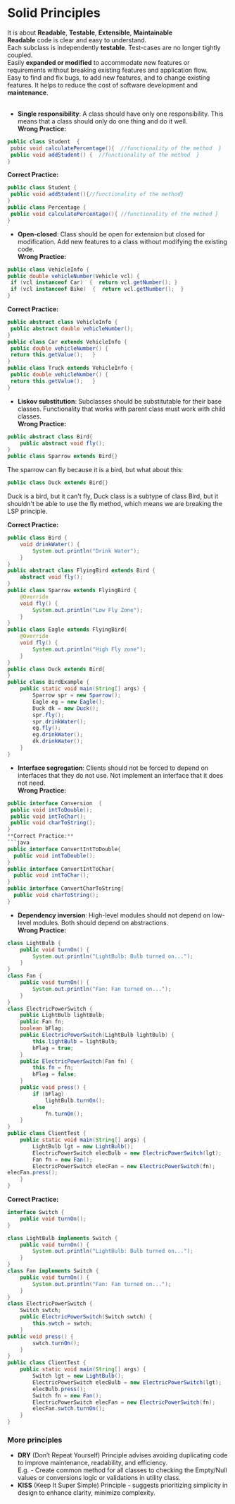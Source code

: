 # Solid Principles
It is about **Readable**, **Testable**, **Extensible**, **Maintainable**<br />
**Readable** code is clear and easy to understand. <br />
Each subclass is independently **testable**. Test-cases are no longer tightly coupled.<br />
Easily **expanded or modified** to accommodate new features or requirements without breaking existing features and application flow.<br />
Easy to find and fix bugs, to add new features, and to change existing features. It helps to reduce the cost of software development and **maintenance**.<br /><br />

* **Single responsibility**: A class should have only one responsibility. This means that a class should only do one thing and do it well.<br />
**Wrong Practice:**
```java
public class Student  {  
 pubic void calculatePercentage(){  //functionality of the method  }  
 public void addStudent() {  //functionality of the method  }  
}
```
**Correct Practice:**
```java
public class Student {
 public void addStudent(){//functionality of the method}
}
public class Percentage {  
 public void calculatePercentage(){ //functionality of the method }
}  
```
* **Open-closed**: Class should be open for extension but closed for modification. Add new features to a class without modifying the existing code.<br />
**Wrong Practice:**
```java
public class VehicleInfo {  
public double vehicleNumber(Vehicle vcl) {  
 if (vcl instanceof Car)  {  return vcl.getNumber(); } 
 if (vcl instanceof Bike)  {  return vcl.getNumber();  }  
}
```
**Correct Practice:**
```java
public abstract class VehicleInfo {
 public abstract double vehicleNumber();
}
public class Car extends VehicleInfo {
 public double vehicleNumber() {
 return this.getValue();   }
}
public class Truck extends VehicleInfo {
 public double vehicleNumber() {
 return this.getValue();   }
}
```
* **Liskov substitution**: Subclasses should be substitutable for their base classes. Functionality that works with parent class must work with child classes.<br />
**Wrong Practice:**
```java
public abstract class Bird{
    public abstract void fly();
}
public class Sparrow extends Bird{}
```
The sparrow can fly because it is a bird, but what about this:
```java
public class Duck extends Bird{}
```
Duck is a bird, but it can't fly, Duck class is a subtype of class Bird, but it shouldn't be able to use the fly method, which means we are breaking the LSP principle.

**Correct Practice:**
```java
public class Bird {
	void drinkWater() {
		System.out.println("Drink Water");
	}
}
public abstract class FlyingBird extends Bird {
	abstract void fly();
}
public class Sparrow extends FlyingBird {
	@Override
	void fly() {
		System.out.println("Low Fly Zone");
	}
}
public class Eagle extends FlyingBird{
	@Override
	void fly() {
		System.out.println("High Fly zone");
	}
} 
public class Duck extends Bird{	
}
public class BirdExample {
	public static void main(String[] args) {
		Sparrow spr = new Sparrow();
		Eagle eg = new Eagle();
		Duck dk = new Duck();
		spr.fly();
		spr.drinkWater();
		eg.fly();
		eg.drinkWater();
		dk.drinkWater();
	}
}
```
* **Interface segregation**: Clients should not be forced to depend on interfaces that they do not use. Not implement an interface that it does not need.<br />
**Wrong Practice:**
```java
public interface Conversion  {  
 public void intToDouble();  
 public void intToChar();  
 public void charToString();  
}
**Correct Practice:**
```java
public interface ConvertIntToDouble{
  public void intToDouble();
}
public interface ConvertIntToChar{
  public void intToChar();
}
public interface ConvertCharToString{
  public void charToString();
}
```
* **Dependency inversion**: High-level modules should not depend on low-level modules. Both should depend on abstractions.<br />
**Wrong Practice:**
```java
class LightBulb {
	public void turnOn() {
		System.out.println("LightBulb: Bulb turned on...");
	}	
}
class Fan {
	public void turnOn() {
		System.out.println("Fan: Fan turned on...");
	}
}
class ElectricPowerSwitch {
	public LightBulb lightBulb;
	public Fan fn;
	boolean bFlag;
	public ElectricPowerSwitch(LightBulb lightBulb) {
		this.lightBulb = lightBulb;
		bFlag = true;
	}
	public ElectricPowerSwitch(Fan fn) {
		this.fn = fn;
		bFlag = false;
	}
	public void press() {
		if (bFlag)
			lightBulb.turnOn();
		else
			fn.turnOn();
	}
}
public class ClientTest {
	public static void main(String[] args) {
		LightBulb lgt = new LightBulb();
		ElectricPowerSwitch elecBulb = new ElectricPowerSwitch(lgt);
		Fan fn = new Fan();
		ElectricPowerSwitch elecFan = new ElectricPowerSwitch(fn);
elecFan.press();
	}
}
```
**Correct Practice:**
```java
interface Switch {
	public void turnOn();
}

class LightBulb implements Switch {
	public void turnOn() {
		System.out.println("LightBulb: Bulb turned on...");
	}	
}
class Fan implements Switch {
	public void turnOn() {
		System.out.println("Fan: Fan turned on...");
	}	
}
class ElectricPowerSwitch {
	Switch swtch;
	public ElectricPowerSwitch(Switch swtch) {
		this.swtch = swtch;
	}
public void press() {
		swtch.turnOn();
	}
}
public class ClientTest {
	public static void main(String[] args) {
		Switch lgt = new LightBulb();
		ElectricPowerSwitch elecBulb = new ElectricPowerSwitch(lgt);
		elecBulb.press();
		Switch fn = new Fan();
		ElectricPowerSwitch elecFan = new ElectricPowerSwitch(fn);
		elecFan.swtch.turnOn();
	}
}
```
### More principles <br />
* **DRY** (Don’t Repeat Yourself) Principle advises avoiding duplicating code to improve maintenance, readability, and efficiency. <br />
E.g. - Create common method for all classes to checking the Empty/Null values or conversions logic or validations in utility class.<br />
* **KISS** (Keep It Super Simple) Principle - suggests prioritizing simplicity in design to enhance clarity, minimize complexity.<br />
